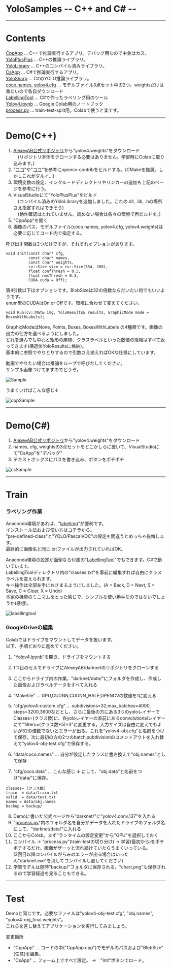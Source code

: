 # YoloSamples -- C++ and C# --
  
---
  
# Contents  
  
[CppApp](/CppApp) ... C++で推論実行するアプリ。デバッグ用なので中身はカス。  
[YoloPlusPlus](/YoloPlusPlus) ... C++の推論ライブラリ。  
[YoloLibrary](/YoloLibrary) ... C++のコンパイル済みライブラリ。  
[CsApp](/CsApp) ... C#で推論実行するアプリ。  
[YoloSharp](/YoloSharp) ... C#のYOLO推論ライブラリ。  
[coco.names](/coco.names), [yolov4.cfg](/yolov4.cfg) ... モデルファイル3点セット中の2つ。weightsだけは重たいので各自ダウンロード  
[LabellingTool](/LabellingTool) ... C#で作ったラベリング用のツール  
[Yolov4.ipynb](/Yolov4.ipynb) ... Google Colab用のノートブック  
[process.py](/process.py) ... train-test-split用。Colabで使うと楽です。  
  
---
  
# Demo(C++)  
  
1. [AlexeyAB公式リポジトリ](https://github.com/AlexeyAB/darknet)から"yolov4.weights"をダウンロード  
　(リポジトリ本体をクローンする必要はありません。学習時にColabに取り込みます。)  
2. "[ココ](https://swallow-incubate.com/archives/blog/20200508/)"や"[ココ](https://kamino.hatenablog.com/entry/opencv_contrib_install)"を参考にopencv-contribをビルドする。(CMakeを推奨。しかしこれがダルイ...)  
3. 環境変数の設定、インクルードディレクトリやリンカーの追加も上記のページを参考に行う。
4. VisualStudioにて"YoloPlusPlus"をビルド  
　(コンパイル済みのYoloLibraryを追加しました。これの.dll, .lib, .hの場所さえ指定すればできそう)  
　(動作確認はとれていません。読めない場合は各々の環境で再ビルドを。)  
5. "CppApp"を開く  
6. 画像のパス、モデルファイル(coco.names, yolov4.cfg, yolov4.weights)は必要に応じてコード内で指定する。  
  
呼び出す関数は2つだけですが、それぞれオプションがあります。  
```
void Init(const char* cfg, 
          const char* names, 
          const char* weights, 
          cv::Size size = cv::Size(384, 288), 
          float confThresh = 0.5, 
          float nmsThresh = 0.3, 
          CUDA cuda = Off);
```
第4引数以下はオプションです。BlobSizeは32の倍数ならだいたい何でもいいようです。  
enum型のCUDAはOn or Offです。環境に合わせて変えてください。  
  
```
void Run(cv::Mat& img, YoloResults& results, GraphicMode mode = BoxesWithLabels);
```
GraphicModeはNone, Points, Boxes, BoxesWithLabels の4種類です。画像の出力の仕方を選べるようにしました。  
どれを選んでも中心と矩形の座標、クラスラベルといった数値の情報はすべて返ってきます(構造体YoloResultsに格納)。  
基本的に参照でやりとりするので引数さえ揃えればOKな仕様にしています。
  
動画でやりたい場合は推論をループで呼びだしてください。  
サンプル画像つけてますのでどうぞ。  
  
![Sample](/Sample.jpg)  
  
うまくいけばこんな感じ↓  
  
![cppSample](/cppSample.png)  
  
---
  
# Demo(C#)   
  
1. [AlexeyAB公式リポジトリ](https://github.com/AlexeyAB/darknet)から"yolov4.weights"をダウンロード
2. names, cfg, weightsの3点セットをどこかしらに置いて、VisualStudioにて"CsApp"を"デバッグ"
3. テキストボックスにパスを書き込み、ボタンをポチポチ  
  
![csSample](/csSample.png)
  
---
  
# Train  
  
### ラベリング作業  
  
Anaconda環境があれば、"[labelImg](https://github.com/tzutalin/labelImg)"が便利です。  
インストール法および使い方は[コチラ](https://www.miki-ie.com/python/labelimg-annotation-yolo-darknet/)から。  
"pre-defined-class"と"YOLO/PascalVOC"の設定を間違うとめっちゃ後悔します。  
最終的に画像名と同じ.txtファイルが出力されていればOK。  
  
Anaconda環境の設定が面倒なら付属の"[LabellingTool](/LabelingTool)"でもできます。C#で動いています。  
LabellingToolディレクトリ内の"classes.txt"を事前に編集すれば自由にクラスラベルを変えられます。  
キー操作は全部左手におさまるようにしました。(A = Back, D = Next, S = Save, C = Clear, X = Undo)  
本家の機能のミニマムをとった感じで、シンプルな使い勝手なのではないでしょうか(感想)。  
  
![labellingtool](/labellingtool.png)  
  
### GoogleDriveの編集  
  
Colabではドライブをマウントしてデータを扱います。  
以下、手順どおりに進めてください。  
  
1. "[Yolov4.ipynb](/Yolov4.ipynb)"を開き、ドライブをマウントする
2. 1つ目のセルでドライブにAlexeyAB/darknetのリポジトリをクローンする
3. ここからドライブ内の作業。"darknet/data/"にフォルダを作成し、作成した画像およびラベルデータをすべて入れる
4. "Makefile" ... GPU,CUDNN,CUDNN_HALF,OPENCVの数値を1に変える
5. "cfg/yolov4-custom.cfg" ... subdivisions=32,max_batches=4000, steps=3200,3600などとし、さらに最後の方にある3つのyoloレイヤーでClasses=(クラス数)に、各yoloレイヤーの直前にあるconvolutionalレイヤーにて"filters=(クラス数+5)×3"に変更する。入力サイズは自由に変えてもよいが32の倍数でないとエラーが出る。これを"yolov4-obj.cfg"と名前をつけて保存。次に最初の方の2つのbatch,subdivisionのコメントアウトを入れ替えて"yolov4-obj-test.cfg"で保存する。
6. "data/coco.names" ... 自分が設定したクラスに書き換えて"obj.names"として保存  
  
7. "cfg/coco.data" ... こんな感じ ↓ にして、"obj.data"と名前をつけ"data/"に保存。
```
classes= (クラス数)
train  = data/train.txt
valid  = data/test.txt
names = data/obj.names
backup = backup/
```  
  
8. Demoに書いた公式ページから"darknet/"に”yolov4.conv.137”を入れる
9. "[process.py](/process.py)"内のフォルダ名を自分がデータを入れたドライブのフォルダ名にして、"darknet/data/"に入れる
10. ここからColab。まず"ランタイムの設定変更"から"GPU"を選択しておく
11. コンパイル → "process.py"(train-testの切り分け) → 学習(最初から)をポチポチするだけ。画面がザーッと流れ続けていたらうまくいっている。  
(2回目以降コンパイルがらみのエラーが出る場合はいったん"darknet.exe"を消してコンパイルし直してください)  
12. 学習モデルは随時"backup/"フォルダに保存される。"chart.png"も保存されるので学習経過を見ることもできる。  
  
---
  
# Test  
  
Demoと同じです。必要なファイルは"yolov4-obj-test.cfg", "obj.names", "yolov4-obj_final.weights"。  
これらを差し替えてアプリケーションを実行してみましょう。  
  
変更箇所  
* "CppApp" ... コードの中("CppApp.cpp")でモデルのパスおよび"BlobSize"(任意)を編集。
* "CsApp" ... フォーム上ですべて設定。 →　"Init"ボタンでロード。
